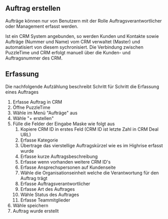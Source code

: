 ## Auftrag erstellen
Aufträge können nur von Benutzern mit der Rolle Auftragsverantwortlicher oder Management erfasst werden.

Ist ein CRM System angebunden, so werden Kunden und Kontakte sowie Aufträge (Nummer und Name) vom CRM verwaltet (Master) und automatisiert von diesem sychronisiert. Die Verbindung zwischen PuzzleTime und CRM erfolgt manuell über die Kunden- und Auftragsnummer des CRM.

## Erfassung
Die nachfolgende Aufzählung beschreibt Schritt für Schritt die Erfassung eines Auftrages

1. Erfasse Auftrag in CRM
1. Öffne PuzzleTime
1. Wähle im Menü "Aufträge" aus
1. Wähle "+ erstellen"
1. Fülle die Felder der Eingabe Maske wie folgt aus
   1. Kopiere CRM ID in erstes Feld (CRM ID ist letzte Zahl in CRM Deal URL)
   1. Erfasse Kategorie
   1. Übertrage das vierstellige Auftragskürzel wie es im Highrise erfasst wurde
   1. Erfasse kurze Auftragsbeschreibung
   1. Erfasse wenn vorhanden weitere CRM ID's
   1. Erfasse Ansprechspersonen auf Kundenseite
   1. Wähle die Organisationseinheit welche die Verantwortung für den Auftrag trägt
   1. Erfasse Auftragsverantwortlicher
   1. Erfasse Art des Auftrages
   1. Wähle Status des Auftrages
   1. Erfasse Teammitglieder
1. Wähle speichern
1. Auftrag wurde erstellt

